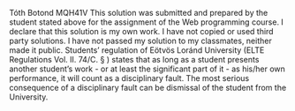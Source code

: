 Tóth Botond
MQH41V
This solution was submitted and prepared by the student stated above for the assignment of the Web programming course. 
I declare that this solution is my own work. 
I have not copied or used third party solutions. 
I have not passed my solution to my classmates, neither  made it public. 
Students’ regulation of Eötvös Loránd University (ELTE Regulations Vol. II. 74/C. § ) states 
that as long as a student presents another student’s work - or at least the significant part of it - 
as his/her own performance, it will count as a disciplinary fault. The most serious consequence of a 
disciplinary fault can be dismissal of the student from the University.